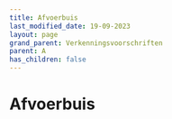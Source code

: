 ```yaml
---
title: Afvoerbuis
last_modified_date: 19-09-2023
layout: page
grand_parent: Verkenningsvoorschriften
parent: A
has_children: false
---
```


Afvoerbuis
==========

